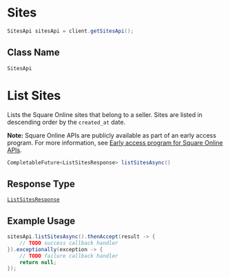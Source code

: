 # Sites

```java
SitesApi sitesApi = client.getSitesApi();
```

## Class Name

`SitesApi`


# List Sites

Lists the Square Online sites that belong to a seller. Sites are listed in descending order by the `created_at` date.

__Note:__ Square Online APIs are publicly available as part of an early access program. For more information, see [Early access program for Square Online APIs](https://developer.squareup.com/docs/online-api#early-access-program-for-square-online-apis).

```java
CompletableFuture<ListSitesResponse> listSitesAsync()
```

## Response Type

[`ListSitesResponse`](../../doc/models/list-sites-response.md)

## Example Usage

```java
sitesApi.listSitesAsync().thenAccept(result -> {
    // TODO success callback handler
}).exceptionally(exception -> {
    // TODO failure callback handler
    return null;
});
```

